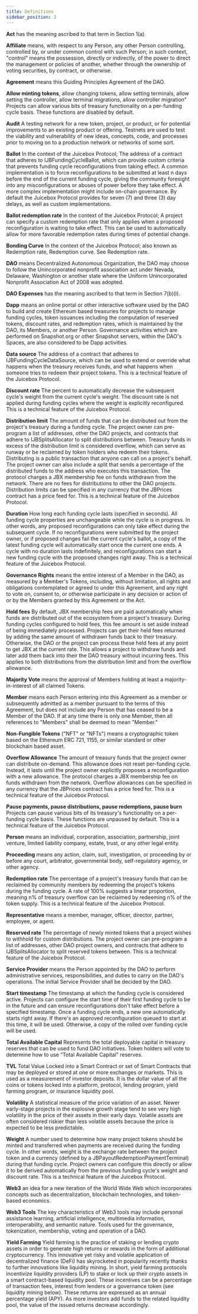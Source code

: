 ```yaml
---
title: Definitions
sidebar_position: 2
---
```


**Act** has the meaning ascribed to that term in Section 1(a).

**Affiliate** means, with respect to any Person, any other Person controlling, controlled by, or under common control with such Person; in such context, "control" means the possession, directly or indirectly, of the power to direct the management or policies of another, whether through the ownership of voting securities, by contract, or otherwise.

**Agreement** means this Guiding Principles Agreement of the DAO.

**Allow minting tokens**, allow changing tokens, allow setting terminals, allow setting the controller, allow terminal migrations, allow controller migration" Projects can allow various bits of treasury functionality on a per-funding cycle basis. These functions are disabled by default.

**Audit** A testing network for a new token, project, or product, or for potential improvements to an existing product or offering. Testnets are used to test the viability and vulnerability of new ideas, concepts, code, and processes prior to moving on to a production network or networks of some sort.

**Ballot** In the context of the Juicebox Protocol; The address of a contract that adheres to IJBFundingCycleBallot, which can provide custom criteria that prevents funding cycle reconfigurations from taking effect. A common implementation is to force reconfigurations to be submitted at least n days before the end of the current funding cycle, giving the community foresight into any misconfigurations or abuses of power before they take effect. A more complex implementation might include on-chain governance. By default the Juicebox Protocol provides for seven (7) and three (3) day delays, as well as custom implementations.

**Ballot redemption rate** In the context of the Juicebox Protocol; A project can specify a custom redemption rate that only applies when a proposed reconfiguration is waiting to take effect. This can be used to automatically allow for more favorable redemption rates during times of potential change.

**Bonding Curve** In the context of the Juicebox Protocol; also known as Redemption rate, Redemption curve. See Redemption rate.

**DAO** means Decentralized Autonomous Organization, the DAO may choose to follow the Unincorporated nonprofit association act under Nevada, Delaware, Washington or another state where the Uniform Unincorporated Nonprofit Association Act of 2008 was adopted.

**DAO Expenses** has the meaning ascribed to that term in Section 7(b)(i).

**Dapp** means an online portal or other interactive software used by the DAO to build and create Ethereum based treasuries for projects to manage funding cycles, token issuances including the computation of reserved tokens, discount rates, and redemption rates, which is maintained by the DAO, its Members, or another Person. Governance activities which are performed on Snapshot.org or other Snapshot servers, within the DAO's Spaces, are also considered to be Dapp activities.

**Data source** The address of a contract that adheres to IJBFundingCycleDataSource, which can be used to extend or override what happens when the treasury receives funds, and what happens when someone tries to redeem their project tokens. This is a technical feature of the Juicebox Protocol.

**Discount rate** The percent to automatically decrease the subsequent cycle's weight from the current cycle's weight. The discount rate is not applied during funding cycles where the weight is explicitly reconfigured. This is a technical feature of the Juicebox Protocol.

**Distribution limit** The amount of funds that can be distributed out from the project's treasury during a funding cycle. The project owner can pre-program a list of addresses, other the DAO projects, and contracts that adhere to IJBSplitsAllocator to split distributions between. Treasury funds in excess of the distribution limit is considered overflow, which can serve as runway or be reclaimed by token holders who redeem their tokens. Distributing is a public transaction that anyone can call on a project's behalf. The project owner can also include a split that sends a percentage of the distributed funds to the address who executes this transaction. The protocol charges a JBX membership fee on funds withdrawn from the network. There are no fees for distributions to other the DAO projects. Distribution limits can be specified in any currency that the JBPrices contract has a price feed for. This is a technical feature of the Juicebox Protocol.

**Duration** How long each funding cycle lasts (specified in seconds). All funding cycle properties are unchangeable while the cycle is in progress. In other words, any proposed reconfigurations can only take effect during the subsequent cycle. If no reconfigurations were submitted by the project owner, or if proposed changes fail the current cycle's ballot, a copy of the latest funding cycle will automatically start once the current one ends. A cycle with no duration lasts indefinitely, and reconfigurations can start a new funding cycle with the proposed changes right away. This is a technical feature of the Juicebox Protocol.

**Governance Rights** means the entire interest of a Member in the DAO, as measured by a Member's Tokens, including, without limitation, all rights and obligations contemplated or agreed to under this Agreement, and any right to vote on, consent to, or otherwise participate in any decision or action of or by the Members granted by this Agreement or the Act.

**Hold fees** By default, JBX membership fees are paid automatically when funds are distributed out of the ecosystem from a project's treasury. During funding cycles configured to hold fees, this fee amount is set aside instead of being immediately processed. Projects can get their held fees returned by adding the same amount of withdrawn funds back to their treasury. Otherwise, the DAO or the project can process these held fees at any point to get JBX at the current rate. This allows a project to withdraw funds and later add them back into their the DAO treasury without incurring fees. This applies to both distributions from the distribution limit and from the overflow allowance.

**Majority Vote** means the approval of Members holding at least a majority-in-interest of all claimed Tokens.

**Member** means each Person entering into this Agreement as a member or subsequently admitted as a member pursuant to the terms of this Agreement, but does not include any Person that has ceased to be a Member of the DAO. If at any time there is only one Member, then all references to "Members" shall be deemed to mean "Member."

**Non-Fungible Tokens** ("NFT" or "NFTs") means a cryptographic token based on the Ethereum ERC 721, 1155, or similar standard or other blockchain based asset.

**Overflow Allowance** The amount of treasury funds that the project owner can distribute on-demand. This allowance does not reset per-funding cycle. Instead, it lasts until the project owner explicitly proposes a reconfiguration with a new allowance. The protocol charges a JBX membership fee on funds withdrawn from the network. Overflow allowances can be specified in any currency that the JBPrices contract has a price feed for. This is a technical feature of the Juicebox Protocol.

**Pause payments, pause distributions, pause redemptions, pause burn** Projects can pause various bits of its treasury's functionality on a per-funding cycle basis. These functions are unpaused by default. This is a technical feature of the Juicebox Protocol.

**Person** means an individual, corporation, association, partnership, joint venture, limited liability company, estate, trust, or any other legal entity.

**Proceeding** means any action, claim, suit, investigation, or proceeding by or before any court, arbitrator, governmental body, self-regulatory agency, or other agency.

**Redemption rate** The percentage of a project's treasury funds that can be reclaimed by community members by redeeming the project's tokens during the funding cycle. A rate of 100% suggests a linear proportion, meaning n% of treasury overflow can be reclaimed by redeeming n% of the token supply. This is a technical feature of the Juicebox Protocol.

**Representative** means a member, manager, officer, director, partner, employee, or agent.

**Reserved rate** The percentage of newly minted tokens that a project wishes to withhold for custom distributions. The project owner can pre-program a list of addresses, other DAO project owners, and contracts that adhere to IJBSplitsAllocator to split reserved tokens between. This is a technical feature of the Juicebox Protocol.

**Service Provider** means the Person appointed by the DAO to perform administrative services, responsibilities, and duties to carry on the DAO's operations. The initial Service Provider shall be decided by the DAO.

**Start timestamp** The timestamp at which the funding cycle is considered active. Projects can configure the start time of their first funding cycle to be in the future and can ensure reconfigurations don't take effect before a specified timestamp. Once a funding cycle ends, a new one automatically starts right away. If there's an approved reconfiguration queued to start at this time, it will be used. Otherwise, a copy of the rolled over funding cycle will be used.

**Total Available Capital** Represents the total deployable capital in treasury reserves that can be used to fund DAO initiatives. Token holders will vote to determine how to use “Total Available Capital” reserves.

**TVL** Total Value Locked into a Smart Contract or set of Smart Contracts that may be deployed or stored at one or more exchanges or markets. This is used as a measurement of investor deposits. It is the dollar value of all the coins or tokens locked into a platform, protocol, lending program, yield farming program, or insurance liquidity pool.

**Volatility** A statistical measure of the price variation of an asset. Newer early-stage projects in the explosive growth stage tend to see very high volatility in the price of their assets in their early days. Volatile assets are often considered riskier than less volatile assets because the price is expected to be less predictable.

**Weight** A number used to determine how many project tokens should be minted and transferred when payments are received during the funding cycle. In other words, weight is the exchange rate between the project token and a currency (defined by a JBPayoutRedemptionPaymentTerminal) during that funding cycle. Project owners can configure this directly or allow it to be derived automatically from the previous funding cycle's weight and discount rate. This is a technical feature of the Juicebox Protocol.

**Web3** an idea for a new iteration of the World Wide Web which incorporates concepts such as decentralization, blockchain technologies, and token-based economics.

**Web3 Tools** The key characteristics of Web3 tools may include personal assistance learning, artificial intelligence, multimedia information, interoperability, and semantic nature. Tools used for the governance, tokenization, membership, voting and operation of a DAO.

**Yield Farming** Yield farming is the practice of staking or lending crypto assets in order to generate high returns or rewards in the form of additional cryptocurrency. This innovative yet risky and volatile application of decentralized finance (DeFi) has skyrocketed in popularity recently thanks to further innovations like liquidity mining. In short, yield farming protocols incentivize liquidity providers (LP) to stake or lock up their crypto assets in a smart contract-based liquidity pool. These incentives can be a percentage of transaction fees, interest from lenders or a governance token (see liquidity mining below). These returns are expressed as an annual percentage yield (APY). As more investors add funds to the related liquidity pool, the value of the issued returns decrease accordingly.
